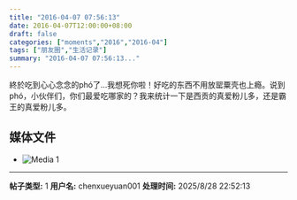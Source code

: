 ```yaml
---
title: "2016-04-07 07:56:13"
date: 2016-04-07T12:00:00+08:00
draft: false
categories: ["moments","2016","2016-04"]
tags: ["朋友圈","生活记录"]
summary: "2016-04-07 07:56:13..."
---
```


終於吃到心心念念的phó了…我想死你啦！好吃的东西不用放罂粟壳也上瘾。说到phó，小伙伴们，你们最爱吃哪家的？我来统计一下是西贡的真爱粉儿多，还是霸王的真爱粉儿多。

## 媒体文件

- ![Media 1](/Moments/photos/2016-04-07/201604070756130.jpg)

---

**帖子类型:** 1
**用户名:** chenxueyuan001
**处理时间:** 2025/8/28 22:52:13
